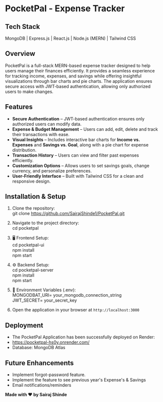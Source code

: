 # PocketPal - Expense Tracker

## Tech Stack

MongoDB | Express.js | React.js | Node.js (MERN) | Tailwind CSS

## Overview

PocketPal is a full-stack MERN-based expense tracker designed to help users manage their finances efficiently. It provides a seamless experience for tracking income, expenses, and savings while offering insightful visualizations through bar charts and pie charts. The application ensures secure access with JWT-based authentication, allowing only authorized users to make changes.

## Features

- **Secure Authentication** – JWT-based authentication ensures only authorized users can modify data.
- **Expense & Budget Management** – Users can add, edit, delete and track their transactions with ease.
- **Visual Insights** – Includes interactive bar charts for **Income vs. Expenses** and **Savings vs. Goal**, along with a pie chart for expense distribution.
- **Transaction History** – Users can view and filter past expenses efficiently.
- **Customization Options** – Allows users to set savings goals, change currency, and personalize preferences.
- **User-Friendly Interface** – Built with Tailwind CSS for a clean and responsive design.

## Installation & Setup

1. Clone the repository:
   <br>
   git clone https://github.com/SairajShinde1/PocketPal.git

2. Navigate to the project directory:
   <br>
   cd pocketpal

3. 🖥️ Frontend Setup:
   <br>
   cd pocketpal-ui
   <br>
   npm install
   <br>
   npm start

4. ⚙️ Backend Setup:
   <br>
   cd pocketpal-server
   <br>
   npm install
   <br>
   npm start

5. 🔑 Environment Variables (.env):
   <br>
   MONGODBAT_URI= your_mongodb_connection_string
   <br>
   JWT_SECRET= your_secret_key

6. Open the application in your browser at `http://localhost:3000`

## Deployment

- The PocketPal Application has been successfully deployed on Render:
  <br>
- https://pocketpal-hs0y.onrender.com/
  <br/>
- Database: MongoDB Atlas

## Future Enhancements

- Implement forgot-password feature.
- Implement the feature to see previous year's Expense's & Savings
- Email notifications/reminders

**Made with ❤️ by Sairaj Shinde**
